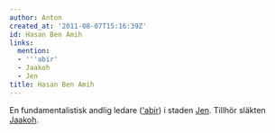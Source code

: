 ```yaml
---
author: Anton
created_at: '2011-08-07T15:16:39Z'
id: Hasan Ben Amih
links:
  mention:
  - '''abir'
  - Jaakoh
  - Jen
title: Hasan Ben Amih
---
```


En fundamentalistisk andlig ledare (['abir]) i staden [Jen]. Tillhör släkten [Jaakoh].

  ['abir]: abir
  [Jen]: Jen
  [Jaakoh]: Jaakoh
